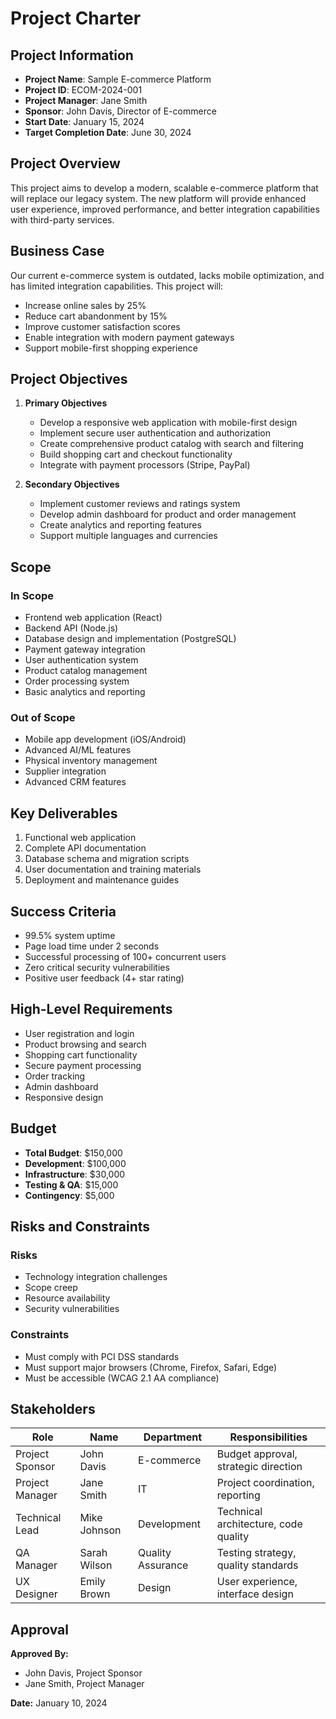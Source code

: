 # Project Charter

## Project Information
- **Project Name**: Sample E-commerce Platform
- **Project ID**: ECOM-2024-001
- **Project Manager**: Jane Smith
- **Sponsor**: John Davis, Director of E-commerce
- **Start Date**: January 15, 2024
- **Target Completion Date**: June 30, 2024

## Project Overview
This project aims to develop a modern, scalable e-commerce platform that will replace our legacy system. The new platform will provide enhanced user experience, improved performance, and better integration capabilities with third-party services.

## Business Case
Our current e-commerce system is outdated, lacks mobile optimization, and has limited integration capabilities. This project will:
- Increase online sales by 25%
- Reduce cart abandonment by 15%
- Improve customer satisfaction scores
- Enable integration with modern payment gateways
- Support mobile-first shopping experience

## Project Objectives
1. **Primary Objectives**
   - Develop a responsive web application with mobile-first design
   - Implement secure user authentication and authorization
   - Create comprehensive product catalog with search and filtering
   - Build shopping cart and checkout functionality
   - Integrate with payment processors (Stripe, PayPal)

2. **Secondary Objectives**
   - Implement customer reviews and ratings system
   - Develop admin dashboard for product and order management
   - Create analytics and reporting features
   - Support multiple languages and currencies

## Scope
### In Scope
- Frontend web application (React)
- Backend API (Node.js)
- Database design and implementation (PostgreSQL)
- Payment gateway integration
- User authentication system
- Product catalog management
- Order processing system
- Basic analytics and reporting

### Out of Scope
- Mobile app development (iOS/Android)
- Advanced AI/ML features
- Physical inventory management
- Supplier integration
- Advanced CRM features

## Key Deliverables
1. Functional web application
2. Complete API documentation
3. Database schema and migration scripts
4. User documentation and training materials
5. Deployment and maintenance guides

## Success Criteria
- 99.5% system uptime
- Page load time under 2 seconds
- Successful processing of 100+ concurrent users
- Zero critical security vulnerabilities
- Positive user feedback (4+ star rating)

## High-Level Requirements
- User registration and login
- Product browsing and search
- Shopping cart functionality
- Secure payment processing
- Order tracking
- Admin dashboard
- Responsive design

## Budget
- **Total Budget**: $150,000
- **Development**: $100,000
- **Infrastructure**: $30,000
- **Testing & QA**: $15,000
- **Contingency**: $5,000

## Risks and Constraints
### Risks
- Technology integration challenges
- Scope creep
- Resource availability
- Security vulnerabilities

### Constraints
- Must comply with PCI DSS standards
- Must support major browsers (Chrome, Firefox, Safari, Edge)
- Must be accessible (WCAG 2.1 AA compliance)

## Stakeholders
| Role | Name | Department | Responsibilities |
|------|------|------------|------------------|
| Project Sponsor | John Davis | E-commerce | Budget approval, strategic direction |
| Project Manager | Jane Smith | IT | Project coordination, reporting |
| Technical Lead | Mike Johnson | Development | Technical architecture, code quality |
| QA Manager | Sarah Wilson | Quality Assurance | Testing strategy, quality standards |
| UX Designer | Emily Brown | Design | User experience, interface design |

## Approval
**Approved By:**
- John Davis, Project Sponsor
- Jane Smith, Project Manager

**Date:** January 10, 2024
